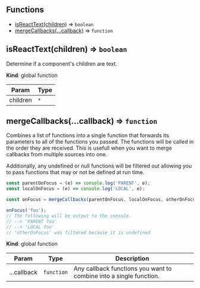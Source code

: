 ## Functions

* [isReactText(children)](#isReactText) ⇒ <code>boolean</code>
* [mergeCallbacks(...callback)](#mergeCallbacks) ⇒ <code>function</code>

<a name="isReactText"></a>

## isReactText(children) ⇒ <code>boolean</code>
Determine if a component's children are text.

**Kind**: global function  

| Param | Type |
| --- | --- |
| children | <code>\*</code> | 

<a name="mergeCallbacks"></a>

## mergeCallbacks(...callback) ⇒ <code>function</code>
Combines a list of functions into a single function
that forwards its parameters to all of the functions you passed.
The functions will be called in the order they are received.
This is usefull when you want to merge callbacks
from multiple sources into one.

Additionally, any undefined or null functions will
be filtered out allowing you to pass functions
that may or not be defined at run time.

```js
const parentOnFocus = (e) => console.log('PARENT', e);
const localOnFocus = (e) => console.log('LOCAL', e);

const onFocus = mergeCallbacks(parentOnFocus, localOnFocus, otherOnFocus);

onFocus('foo');
// The following will be output to the console.
// --> 'PARENT foo'
// --> 'LOCAL foo'
// 'otherOnFocus' was filtered because it is undefined
```

**Kind**: global function  

| Param | Type | Description |
| --- | --- | --- |
| ...callback | <code>function</code> | Any callback functions you want to combine   into a single function. |

